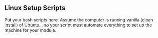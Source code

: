 Linux Setup Scripts
---

Put your bash scripts here. Assume the computer is running vanilla (clean install) of Ubuntu... so your script must automate everything to set up the machine for your module. 
